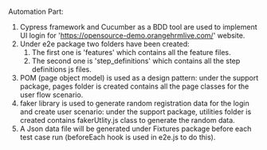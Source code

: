 
Automation Part:

1. Cypress framework and Cucumber as a BDD tool are used to implement UI login for 'https://opensource-demo.orangehrmlive.com/' website.
2. Under e2e package two folders have been created:
   1. The first one is 'features' which contains all the feature files.
   2. The second one is 'step_definitions' which contains all the step definitions js files.
3. POM (page object model) is used as a design pattern: under the support package, pages folder is created contains all the page classes for the user flow scenario.   
4. faker library is used to generate random registration data for the login and create user scenario: under the support package, utilities folder is created contains fakerUtlity.js class to generate the random data.
5. A Json data file will be generated under Fixtures package before each test case run (beforeEach hook is used in e2e.js to do this).